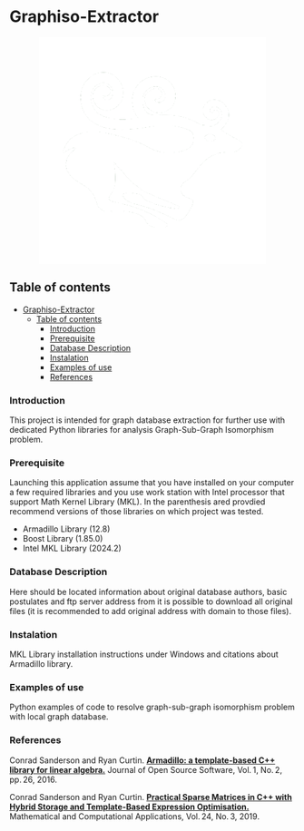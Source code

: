 # Graphiso-Extractor

<div style="display:flex;justify-content: center;align-items: center;">
<img src="doc/img/scitia_logo.png" alt="Logo of K!Scithia">
</div>

## Table of contents
- [Graphiso-Extractor](#graphiso-extractor)
  - [Table of contents](#table-of-contents)
    - [Introduction ](#introduction-)
    - [Prerequisite ](#prerequisite-)
    - [Database Description ](#database-description-)
    - [Instalation ](#instalation-)
    - [Examples of use ](#examples-of-use-)
    - [References ](#references-)

### Introduction <a name="intro"></a>

This project is intended for graph database extraction for further use with dedicated Python libraries for analysis Graph-Sub-Graph Isomorphism problem.

### Prerequisite <a name="prerequisite"></a>

Launching this application assume that you have installed on your computer a few required libraries and you use work station with Intel processor that support Math Kernel Library (MKL). In the parenthesis ared provdied recommend versions of those libraries on which project was tested.
- Armadillo Library (12.8)
- Boost Library (1.85.0)
- Intel MKL Library (2024.2)

### Database Description <a name="desc"></a>

Here should be located information about original database authors,
basic postulates and ftp server address from it is possible to download
all original files (it is recommended to add original address with domain
to those files).

### Instalation <a name="install"></a>

MKL Library installation instructions under Windows and citations 
about Armadillo library.

### Examples of use <a name="use"></a>

Python examples of code to resolve graph-sub-graph isomorphism problem
with local graph database.

### References <a name="references"></a>

Conrad Sanderson and Ryan Curtin.
<b><a href="https://arma.sourceforge.net/armadillo_joss_2016.pdf">Armadillo: a template-based C++ library for linear algebra.</a></b>
Journal of Open Source Software, Vol. 1, No. 2, pp. 26, 2016.

Conrad Sanderson and Ryan Curtin.
<b><a href="https://arma.sourceforge.net/armadillo_mca_2019.pdf">Practical Sparse Matrices in C++ with Hybrid Storage and Template-Based Expression Optimisation.</a></b>
Mathematical and Computational Applications, Vol. 24, No. 3, 2019.
